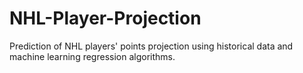 # NHL-Player-Projection
Prediction of NHL players' points projection using historical data and machine learning regression algorithms.
